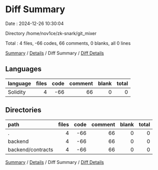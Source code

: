 # Diff Summary

Date : 2024-12-26 10:30:04

Directory /home/nov1ce/zk-snark/git_mixer

Total : 4 files,  -66 codes, 66 comments, 0 blanks, all 0 lines

[Summary](results.md) / [Details](details.md) / Diff Summary / [Diff Details](diff-details.md)

## Languages
| language | files | code | comment | blank | total |
| :--- | ---: | ---: | ---: | ---: | ---: |
| Solidity | 4 | -66 | 66 | 0 | 0 |

## Directories
| path | files | code | comment | blank | total |
| :--- | ---: | ---: | ---: | ---: | ---: |
| . | 4 | -66 | 66 | 0 | 0 |
| backend | 4 | -66 | 66 | 0 | 0 |
| backend/contracts | 4 | -66 | 66 | 0 | 0 |

[Summary](results.md) / [Details](details.md) / Diff Summary / [Diff Details](diff-details.md)